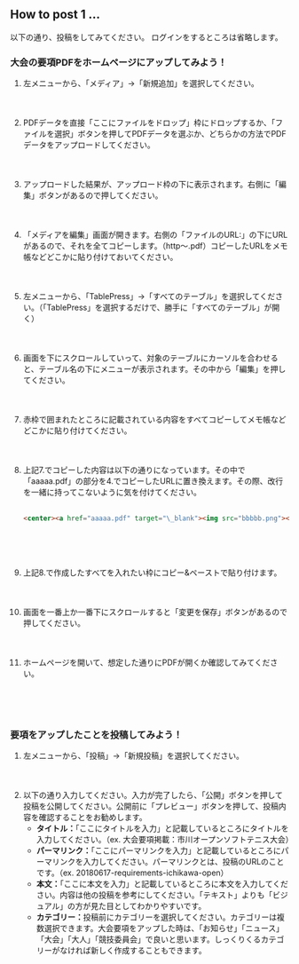 ## How to post 1 ...

以下の通り、投稿をしてみてください。
ログインをするところは省略します。
<br />

### 大会の要項PDFをホームページにアップしてみよう！

<ol>
<li>左メニューから、「メディア」->「新規追加」を選択してください。</li>
<br>
<img src="./picture/githubpages-001.png" alt="" title="">
<br><br><br>

<li>PDFデータを直接「ここにファイルをドロップ」枠にドロップするか、「ファイルを選択」ボタンを押してPDFデータを選ぶか、どちらかの方法でPDFデータをアップロードしてください。</li>
<br>
<img src="./picture/githubpages-002.png" alt="" title="">
<br><br><br>

<li>アップロードした結果が、アップロード枠の下に表示されます。右側に「編集」ボタンがあるので押してください。</li>
<br>
<img src="./picture/githubpages-003.png" alt="" title="">
<br><br><br>

<li>「メディアを編集」画面が開きます。右側の「ファイルのURL:」の下にURLがあるので、それを全てコピーします。（http〜.pdf）コピーしたURLをメモ帳などどこかに貼り付けておいてください。</li>
<br>
<img src="./picture/githubpages-004.png" alt="" title="">
<br><br><br>

<li>左メニューから、「TablePress」->「すべてのテーブル」を選択してください。（「TablePress」を選択するだけで、勝手に「すべてのテーブル」が開く）</li>
<br>
<img src="./picture/githubpages-005.png" alt="" title="">
<br><br><br>

<li>画面を下にスクロールしていって、対象のテーブルにカーソルを合わせると、テーブル名の下にメニューが表示されます。その中から「編集」を押してください。</li>
<br>
<img src="./picture/githubpages-006.png" alt="" title="">
<br><br><br>

<li>赤枠で囲まれたところに記載されている内容をすべてコピーしてメモ帳などどこかに貼り付けてください。</li>
<br>
<img src="./picture/githubpages-007.png" alt="" title="">
<br><br><br>

<li>上記7.でコピーした内容は以下の通りになっています。その中で「aaaaa.pdf」の部分を4.でコピーしたURLに置き換えます。その際、改行を一緒に持ってこないように気を付けてください。</li>
<br>

```markdown
<center><a href="aaaaa.pdf" target="\_blank"><img src="bbbbb.png"></a></center>
```

<br><br><br>

<li>上記8.で作成したすべてを入れたい枠にコピー&ペーストで貼り付けます。</li>
<br>
<img src="./picture/githubpages-008.png" alt="" title="">
<br><br><br>

<li>画面を一番上か一番下にスクロールすると「変更を保存」ボタンがあるので押してください。</li>
<br>
<img src="./picture/githubpages-009.png" alt="" title="">
<br><br><br>

<li>ホームページを開いて、想定した通りにPDFが開くか確認してみてください。</li>
</ol>

<br><br><br>
### 要項をアップしたことを投稿してみよう！

<ol>
<li>左メニューから、「投稿」->「新規投稿」を選択してください。</li>
<br>
<img src="./picture/githubpages-010.png" alt="" title="">
<br><br><br>

<li>以下の通り入力してください。入力が完了したら、「公開」ボタンを押して投稿を公開してください。公開前に「プレビュー」ボタンを押して、投稿内容を確認することをお勧めします。
<ul>
<li><b>タイトル：</b>「ここにタイトルを入力」と記載しているところにタイトルを入力してください。（ex. 大会要項掲載：市川オープンソフトテニス大会）</li>
<li><b>パーマリンク：</b>「ここにパーマリンクを入力」と記載しているところにパーマリンクを入力してください。パーマリンクとは、投稿のURLのことです。（ex. 20180617-requirements-ichikawa-open）</li>
<li><b>本文：</b>「ここに本文を入力」と記載しているところに本文を入力してください。内容は他の投稿を参考にしてください。「テキスト」よりも「ビジュアル」の方が見た目としてわかりやすいです。</li>
<li><b>カテゴリー：</b>投稿前にカテゴリーを選択してください。カテゴリーは複数選択できます。大会要項をアップした時は、「お知らせ」「ニュース」「大会」「大人」「競技委員会」で良いと思います。しっくりくるカテゴリーがなければ新しく作成することもできます。</li>
</ul></li>
<br>
<img src="./picture/githubpages-011.png" alt="" title="">
<br><br><br>
</ol>
